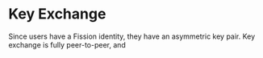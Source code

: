 # Key Exchange

Since users have a Fission identity, they have an asymmetric key pair. Key exchange is fully peer-to-peer, and 

